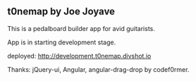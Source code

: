 ## t0nemap by Joe Joyave

This is a pedalboard builder app for avid guitarists.

App is in starting development stage.

deployed: http://development.t0nemap.divshot.io

Thanks: jQuery-ui, Angular, angular-drag-drop by codef0rmer.
